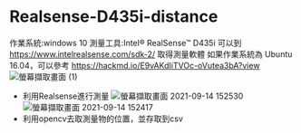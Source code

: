 # Realsense-D435i-distance
作業系統:windows 10
測量工具:Intel® RealSense™ D435i
可以到 https://www.intelrealsense.com/sdk-2/ 取得測量軟體
如果作業系統為 Ubuntu 16.04，可以參考 https://hackmd.io/E9vAKdIiTVOc-oVutea3bA?view
![螢幕擷取畫面 (1)](https://user-images.githubusercontent.com/56072433/137354790-bb820ac2-aff0-4d23-b5be-4a089db2cfa4.png)
* 利用Realsense進行測量
![螢幕擷取畫面 2021-09-14 152530](https://user-images.githubusercontent.com/56072433/137355095-94654b6e-07e1-4907-a5d4-6ac04dd70af5.png)
![螢幕擷取畫面 2021-09-14 152417](https://user-images.githubusercontent.com/56072433/137355098-eb30e131-78cb-4940-9c56-e7770169a2f4.png)
* 利用opencv去取測量物的位置，並存取到csv
